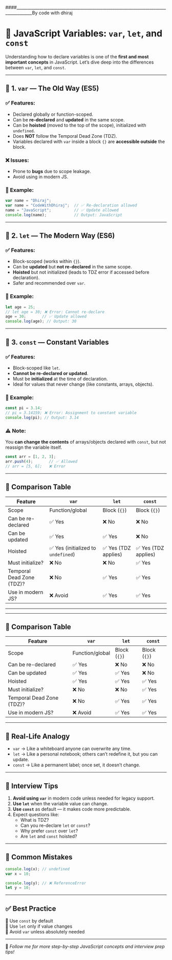 ####______________________________________________________________________________________By code with dhiraj
# 🧠 JavaScript Variables: `var`, `let`, and `const`

Understanding how to declare variables is one of the **first and most important concepts** in JavaScript. Let’s dive deep into the differences between `var`, `let`, and `const`.

---

## 🔹 1. `var` — The Old Way (ES5)

### ✅ Features:
- Declared globally or function-scoped.
- Can be **re-declared** and **updated** in the same scope.
- Can be **hoisted** (moved to the top of the scope), initialized with `undefined`.
- Does **NOT** follow the Temporal Dead Zone (TDZ).
- Variables declared with `var` inside a block `{}` are **accessible outside** the block.

### ❌ Issues:
- Prone to **bugs** due to scope leakage.
- Avoid using in modern JS.

### 🧪 Example:

```js
var name = "Dhiraj";
var name = "CodeWithDhiraj";  // ✅ Re-declaration allowed
name = "JavaScript";          // ✅ Update allowed
console.log(name);            // Output: JavaScript
```

---

## 🔹 2. `let` — The Modern Way (ES6)

### ✅ Features:
- Block-scoped (works within `{}`).
- Can be **updated** but **not re-declared** in the same scope.
- **Hoisted** but not initialized (leads to TDZ error if accessed before declaration).
- Safer and recommended over `var`.

### 🧪 Example:

```js
let age = 25;
// let age = 30; ❌ Error: Cannot re-declare
age = 30;       // ✅ Update allowed
console.log(age); // Output: 30
```

---

## 🔹 3. `const` — Constant Variables

### ✅ Features:
- Block-scoped like `let`.
- **Cannot be re-declared or updated**.
- Must be **initialized** at the time of declaration.
- Ideal for values that never change (like constants, arrays, objects).

### 🧪 Example:

```js
const pi = 3.14;
// pi = 3.14159; ❌ Error: Assignment to constant variable
console.log(pi); // Output: 3.14
```

### ⚠️ Note:
You **can change the contents** of arrays/objects declared with `const`, but not reassign the variable itself.

```js
const arr = [1, 2, 3];
arr.push(4);       // ✅ Allowed
// arr = [5, 6];   ❌ Error
```

---

## 🧾 Comparison Table

| Feature                     | `var`                | `let`                  | `const`                  |
|----------------------------|----------------------|------------------------|--------------------------|
| Scope                      | Function/global      | Block (`{}`)           | Block (`{}`)             |
| Can be re-declared         | ✅ Yes                | ❌ No                  | ❌ No                    |
| Can be updated             | ✅ Yes                | ✅ Yes                 | ❌ No                    |
| Hoisted                   | ✅ Yes (initialized to `undefined`) | ✅ Yes (TDZ applies) | ✅ Yes (TDZ applies)     |
| Must initialize?           | ❌ No                 | ❌ No                  | ✅ Yes                   |
| Temporal Dead Zone (TDZ)?  | ❌ No                 | ✅ Yes                 | ✅ Yes                   |
| Use in modern JS?          | ❌ Avoid              | ✅ Yes                 | ✅ Yes                   |

---

---

## 🧾 Comparison Table

| Feature                     | `var`                | `let`                  | `const`                  |
|----------------------------|----------------------|------------------------|--------------------------|
| Scope                      | Function/global      | Block (`{}`)           | Block (`{}`)             |
| Can be re-declared         | ✅ Yes                | ❌ No                  | ❌ No                    |
| Can be updated             | ✅ Yes                | ✅ Yes                 | ❌ No                    |
| Hoisted                    | ✅ Yes                | ✅ Yes                 | ✅ Yes    |
| Must initialize?           | ❌ No                 | ❌ No                  | ✅ Yes                   |
| Temporal Dead Zone (TDZ)?  | ❌ No                 | ✅ Yes                 | ✅ Yes                   |
| Use in modern JS?          | ❌ Avoid              | ✅ Yes                 | ✅ Yes                   |

---


## 🎯 Real-Life Analogy

- `var` → Like a whiteboard anyone can overwrite any time.
- `let` → Like a personal notebook; others can’t redefine it, but you can update.
- `const` → Like a permanent label; once set, it doesn’t change.

---

## 💼 Interview Tips

1. **Avoid using `var`** in modern code unless needed for legacy support.
2. **Use `let`** when the variable value can change.
3. **Use `const`** as default — it makes code more predictable.
4. Expect questions like:
   - What is TDZ?
   - Can you re-declare `let` or `const`?
   - Why prefer `const` over `let`?
   - Are `let` and `const` hoisted?

---

## 🧪 Common Mistakes

```js
console.log(x); // undefined
var x = 10;

console.log(y); // ❌ ReferenceError
let y = 10;
```

---

## ✅ Best Practice

🔸 Use `const` by default  
🔸 Use `let` only if value changes  
🔸 Avoid `var` unless absolutely needed

---

📌 *Follow me for more step-by-step JavaScript concepts and interview prep tips!*
